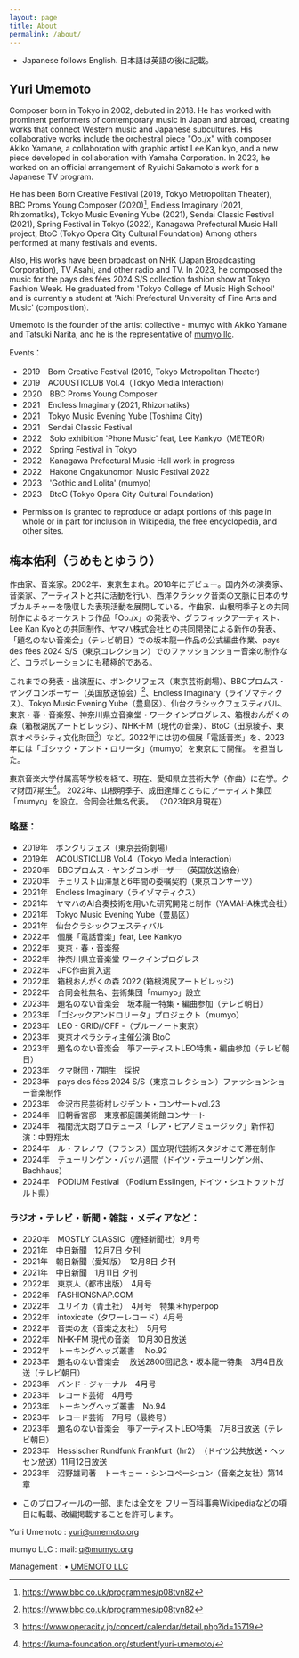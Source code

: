 ```yaml
---
layout: page
title: About
permalink: /about/
---
```


* Japanese follows English. 日本語は英語の後に記載。

## Yuri Umemoto 
 
Composer born in Tokyo in 2002, debuted in 2018. He has worked with prominent performers of contemporary music in Japan and abroad, creating works that connect Western music and Japanese subcultures. His collaborative works include the orchestral piece "Oo./x" with composer Akiko Yamane, a collaboration with graphic artist Lee Kan kyo, and a new piece developed in collaboration with Yamaha Corporation. In 2023, he worked on an official arrangement of Ryuichi Sakamoto's work for a Japanese TV program.
 
He has been Born Creative Festival (2019, Tokyo Metropolitan Theater), BBC Proms Young Composer (2020)[^bbc], Endless Imaginary (2021, Rhizomatiks), Tokyo Music Evening Yube (2021), Sendai Classic Festival (2021), Spring Festival in Tokyo (2022), Kanagawa Prefectural Music Hall project, BtoC (Tokyo Opera City Cultural Foundation) Among others performed at many festivals and events.
 
Also, His works have been broadcast on NHK (Japan Broadcasting Corporation), TV Asahi, and other radio and TV. In 2023, he composed the music for the pays des fées 2024 S/S collection fashion show at Tokyo Fashion Week.
He graduated from 'Tokyo College of Music High School' and is currently a student at 'Aichi Prefectural University of Fine Arts and Music' (composition).
 
Umemoto is the founder of the artist collective - mumyo with Akiko Yamane and Tatsuki Narita, and he is the representative of [mumyo llc](https://mumyo.org/).
 
Events：
- 2019　Born Creative Festival (2019, Tokyo Metropolitan Theater)
- 2019　ACOUSTICLUB Vol.4（Tokyo Media Interaction）
- 2020　BBC Proms Young Composer
- 2021　Endless Imaginary (2021, Rhizomatiks)
- 2021　Tokyo Music Evening Yube (Toshima City)
- 2021　Sendai Classic Festival
- 2022　Solo exhibition 'Phone Music' feat, Lee Kankyo（METEOR）
- 2022　Spring Festival in Tokyo
- 2022　Kanagawa Prefectural Music Hall work in progress
- 2022　Hakone Ongakunomori Music Festival 2022
- 2023　'Gothic and Lolita' (mumyo)
- 2023　BtoC (Tokyo Opera City Cultural Foundation)
 

* Permission is granted to reproduce or adapt portions of this page in whole or in part for inclusion in Wikipedia, the free encyclopedia, and other sites.


## 梅本佑利（うめもとゆうり）
 
作曲家、音楽家。2002年、東京生まれ。2018年にデビュー。国内外の演奏家、音楽家、アーティストと共に活動を行い、西洋クラシック音楽の文脈に日本のサブカルチャーを吸収した表現活動を展開している。作曲家、山根明季子との共同制作によるオーケストラ作品「Oo./x」の発表や、グラフィックアーティスト、Lee Kan Kyoとの共同制作、ヤマハ株式会社との共同開発による新作の発表、「題名のない音楽会」（テレビ朝日）での坂本龍一作品の公式編曲作業、pays des fées 2024 S/S（東京コレクション）でのファッションショー音楽の制作など、コラボレーションにも積極的である。
 
これまでの発表・出演歴に、ボンクリフェス（東京芸術劇場）、BBCプロムス・ヤングコンポーザー（英国放送協会）[^bbc]、Endless Imaginary（ライゾマティクス）、Tokyo Music Evening Yube（豊島区）、仙台クラシックフェスティバル、東京・春・音楽祭、神奈川県立音楽堂・ワークインプログレス、箱根おんがくの森（箱根湖尻アートビレッジ）、NHK-FM（現代の音楽）、BtoC（田原綾子、東京オペラシティ文化財団[^b2c]）など。2022年には初の個展「電話音楽」を、2023年には「ゴシック・アンド・ロリータ」（mumyo）を東京にて開催。 を担当した。
 
東京音楽大学付属高等学校を経て、現在、愛知県立芸術大学（作曲）に在学。クマ財団7期生[^kuma]。
2022年、山根明季子、成田達輝とともにアーティスト集団「mumyo」を設立。合同会社無名代表。
（2023年8月現在） 

[^kuma]: https://kuma-foundation.org/student/yuri-umemoto/
[^b2c]: https://www.operacity.jp/concert/calendar/detail.php?id=15719
[^bbc]: https://www.bbc.co.uk/programmes/p08tvn82

### 略歴：
- 2019年　ボンクリフェス（東京芸術劇場）
- 2019年　ACOUSTICLUB Vol.4（Tokyo Media Interaction）
- 2020年　BBCプロムス・ヤングコンポーザー（英国放送協会）
- 2020年　チェリスト山澤慧と6年間の委嘱契約（東京コンサーツ）
- 2021年　Endless Imaginary（ライゾマティクス）
- 2021年　ヤマハのAI合奏技術を用いた研究開発と制作（YAMAHA株式会社）
- 2021年　Tokyo Music Evening Yube（豊島区）
- 2021年　仙台クラシックフェスティバル
- 2022年　個展「電話音楽」feat, Lee Kankyo
- 2022年　東京・春・音楽祭
- 2022年　神奈川県立音楽堂 ワークインプログレス
- 2022年　JFC作曲賞入選
- 2022年　箱根おんがくの森 2022 (箱根湖尻アートビレッジ)
- 2022年　合同会社無名、芸術集団「mumyo」設立
- 2023年　題名のない音楽会　坂本龍一特集・編曲参加（テレビ朝日）
- 2023年　「ゴシックアンドロリータ」プロジェクト（mumyo）
- 2023年　LEO - GRID//OFF -（ブルーノート東京）
- 2023年　東京オペラシティ主催公演 BtoC
- 2023年　題名のない音楽会　箏アーティストLEO特集・編曲参加（テレビ朝日）
- 2023年　クマ財団・7期生　採択
- 2023年　pays des fées 2024 S/S（東京コレクション）ファッションショー音楽制作
- 2023年　金沢市民芸術村レジデント・コンサートvol.23
- 2024年　旧朝香宮邸　東京都庭園美術館コンサート
- 2024年　福間洸太朗プロデュース「レア・ピアノミュージック」新作初演：中野翔太
- 2024年　ル・フレノワ（フランス）国立現代芸術スタジオにて滞在制作
- 2024年　テューリンゲン・バッハ週間（ドイツ・テューリンゲン州、Bachhaus）
- 2024年　PODIUM Festival （Podium Esslingen, ドイツ・シュトゥットガルト県）
 
### ラジオ・テレビ・新聞・雑誌・メディアなど：
- 2020年　MOSTLY CLASSIC（産経新聞社）9月号
- 2021年　中日新聞　12月7日 夕刊
- 2021年　朝日新聞（愛知版）　12月8日 夕刊
- 2021年　中日新聞　1月11日 夕刊
- 2022年　東京人（都市出版）　4月号
- 2022年　FASHIONSNAP.COM
- 2022年　ユリイカ（青土社）　4月号　特集＊hyperpop
- 2022年　intoxicate（タワーレコード）4月号
- 2022年　音楽の友（音楽之友社）　5月号
- 2022年　NHK-FM 現代の音楽　10月30日放送
- 2022年　トーキングヘッズ叢書　 No.92
- 2023年　題名のない音楽会　 放送2800回記念・坂本龍一特集　3月4日放送（テレビ朝日）
- 2023年　バンド・ジャーナル　4月号
- 2023年　レコード芸術　4月号
- 2023年　トーキングヘッズ叢書　No.94
- 2023年　レコード芸術　7月号（最終号）
- 2023年　題名のない音楽会　箏アーティストLEO特集　7月8日放送（テレビ朝日）
- 2023年　Hessischer Rundfunk Frankfurt（hr2）　（ドイツ公共放送・ヘッセン放送）11月12日放送
- 2023年　沼野雄司著　トーキョー・シンコペーション（音楽之友社）第14章
 
* このプロフィールの一部、または全文を フリー百科事典Wikipediaなどの項目に転載、改編掲載することを許可します。

Yuri Umemoto :
yuri@umemoto.org
 
mumyo LLC :
mail: q@mumyo.org
 
Management :
• [UMEMOTO LLC](https://home.umemoto.org/)


